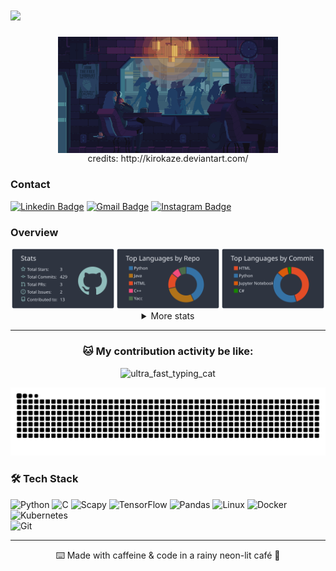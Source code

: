 <div style="display: flex; justify-content: space-between;">
  <h1 align="center">
    <a href="https://git.io/typing-svg">
      <img src="https://readme-typing-svg.herokuapp.com/?lines=Hi+There!+👋;I+am+Ariel+Góes+de+Castro!;&center=true&size=25">
    </a>
  </h1>
</div>

<div align="center">
  <img align="center" height="70%" width="70%" src="https://github.com/arielgoes/arielgoes/blob/main/cyberpunk_coffee_shop_raining.gif"/>
</div>

<div align="center">
  credits: http://kirokaze.deviantart.com/
</div>

### Contact
[![Linkedin Badge](https://img.shields.io/badge/LinkedIn-0077B5?style=for-the-badge&logo=linkedin&logoColor=white)](https://www.linkedin.com/in/ariel-g%C3%B3es-de-castro-928ba2158/)
[![Gmail Badge](https://img.shields.io/badge/Gmail-D14836?style=for-the-badge&logo=gmail&logoColor=white)](mailto:arielgoesdecastro@gmail.com)
[![Instagram Badge](https://img.shields.io/badge/Instagram-E4405F?style=for-the-badge&logo=instagram&logoColor=white)](https://www.instagram.com/goes.ariel/)

### Overview
<div align="center">
  <img src="https://raw.githubusercontent.com/arielgoes/github-profile-summary-cards-example/master/profile-summary-card-output/nord_dark/3-stats.svg" width="32.5%">
  <img src="https://raw.githubusercontent.com/arielgoes/github-profile-summary-cards-example/master/profile-summary-card-output/nord_dark/1-repos-per-language.svg" width="32.5%">
  <img src="https://raw.githubusercontent.com/arielgoes/github-profile-summary-cards-example/master/profile-summary-card-output/nord_dark/2-most-commit-language.svg" width="32.5%">

<details>
  <summary>More stats</summary>
  
<img align="center" src="https://raw.githubusercontent.com/arielgoes/github-profile-summary-cards-example/master/profile-summary-card-output/nord_dark/0-profile-details.svg" >

</details>
  
<hr></hr>

</div>

<!--![ultra_fast_typing_cat](https://github.com/user-attachments/assets/576535ec-d63c-4c05-8bf5-748e26a66cb3)
-->


<h3 align="center">🐱 My contribution activity be like:</h3>
<p align="center">
  <img src="https://github.com/user-attachments/assets/576535ec-d63c-4c05-8bf5-748e26a66cb3" alt="ultra_fast_typing_cat" width="20%">
</p>


<img alt="GitHub Snake" src="https://raw.githubusercontent.com/arielgoes/arielgoes/output/github-contribution-grid-snake-dark.svg"/>


### 🛠 Tech Stack

![Python](https://img.shields.io/badge/Python-3776AB?style=flat&logo=python&logoColor=white)
![C](https://img.shields.io/badge/C-00599C?style=flat&logo=c&logoColor=white)
![Scapy](https://img.shields.io/badge/Scapy-FFD43B?style=flat&logo=python&logoColor=black)
![TensorFlow](https://img.shields.io/badge/TensorFlow-FF6F00?style=flat&logo=tensorflow&logoColor=white)
![Pandas](https://img.shields.io/badge/Pandas-150458?style=flat&logo=pandas&logoColor=white)
![Linux](https://img.shields.io/badge/Linux-FCC624?style=flat&logo=linux&logoColor=black)
![Docker](https://img.shields.io/badge/Docker-2496ED?style=flat&logo=docker&logoColor=white)
![Kubernetes](https://img.shields.io/badge/Kubernetes-326CE5?style=flat&logo=kubernetes&logoColor=white)  
![Git](https://img.shields.io/badge/Git-F05032?style=flat&logo=git&logoColor=white)


---
<p align="center">
  ⌨️ Made with caffeine & code in a rainy neon-lit café 🌃
</p>



